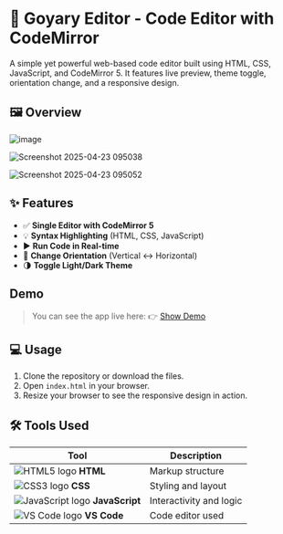 # 🔧 Goyary Editor - Code Editor with CodeMirror

A simple yet powerful web-based code editor built using HTML, CSS, JavaScript, and CodeMirror 5. It features live preview, theme toggle, orientation change, and a responsive design.

## 🖼️ Overview

![image](https://github.com/user-attachments/assets/5b0cd0be-286d-4440-9d06-4a6a00d8e2de)

![Screenshot 2025-04-23 095038](https://github.com/user-attachments/assets/38d2bc04-f8c6-452d-abcc-42826867a0d5)

![Screenshot 2025-04-23 095052](https://github.com/user-attachments/assets/ea3d8420-feb9-4569-92da-560a1b9db8e3)


## ✨ Features

- ✅ **Single Editor with CodeMirror 5**
- 💡 **Syntax Highlighting** (HTML, CSS, JavaScript)
- ▶️ **Run Code in Real-time**
- 🔄 **Change Orientation** (Vertical ↔ Horizontal)
- 🌗 **Toggle Light/Dark Theme**


## Demo 

> You can see the app live here: 👉 [Show Demo](https://goyary-editor.netlify.app/)


## 💻 Usage

1. Clone the repository or download the files.
2. Open `index.html` in your browser.
3. Resize your browser to see the responsive design in action.


## 🛠️ Tools Used

| Tool           | Description           |
|----------------|-----------------------|
| ![HTML5 logo](https://img.icons8.com/color/24/html-5.png) **HTML** | Markup structure |
| ![CSS3 logo](https://img.icons8.com/color/24/css3.png) **CSS**   | Styling and layout |
| ![JavaScript logo](https://img.icons8.com/color/24/javascript--v1.png) **JavaScript** | Interactivity and logic |
| ![VS Code logo](https://img.icons8.com/color/24/visual-studio-code-2019.png) **VS Code** | Code editor used |


